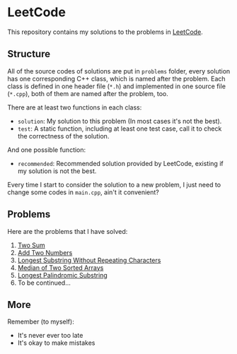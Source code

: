# LeetCode

This repository contains my solutions to the problems in [LeetCode](https://leetcode.com).

## Structure

All of the source codes of solutions are put in `problems` folder, every solution has one corresponding C++ class, which is named after the problem. Each class is defined in one header file (`*.h`) and implemented in one source file (`*.cpp`), both of them are named after the problem, too.

There are at least two functions in each class:
- `solution`: My solution to this problem (In most cases it's not the best).
- `test`: A static function, including at least one test case, call it to check the correctness of the solution.

And one possible function:
- `recommended`: Recommended solution provided by LeetCode, existing if my solution is not the best.

Every time I start to consider the solution to a new problem, I just need to change some codes in `main.cpp`, ain't it convenient?

## Problems

Here are the problems that I have solved:

1. [Two Sum](https://leetcode.com/problems/two-sum/description/)
2. [Add Two Numbers](https://leetcode.com/problems/add-two-numbers/description/)
3. [Longest Substring Without Repeating Characters](https://leetcode.com/problems/longest-substring-without-repeating-characters/description/)
4. [Median of Two Sorted Arrays](https://leetcode.com/problems/median-of-two-sorted-arrays/description/)
5. [Longest Palindromic Substring](https://leetcode.com/problems/longest-palindromic-substring/description/)
6. To be continued...

## More

Remember (to myself):
- It's never ever too late
- It's okay to make mistakes
